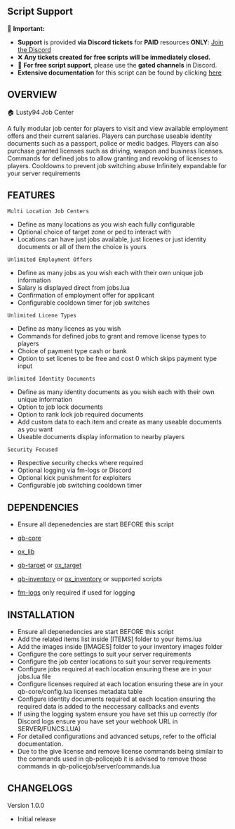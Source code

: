 


## Script Support

📌 **Important:**  
- **Support** is provided **via Discord tickets** for **PAID** resources **ONLY**: [Join the Discord](https://discord.gg/BJGFrThmA8)  
- ❌ **Any tickets created for free scripts will be immediately closed.**  
- 💬 **For free script support**, please use the **gated channels** in Discord.  
- **Extensive documentation** for this script can be found by clicking [here](https://lusty94-scripts.gitbook.io/documentation/free/job-center)





## OVERVIEW

🏠 Lusty94 Job Center 

A fully modular job center for players to visit and view available employment offers and their current salaries.
Players can purchase useable identity documents such as a passport, police or medic badges.
Players can also purchase granted licenses such as driving, weapon and business licenses.
Commands for defined jobs to allow granting and revoking of licenses to players.
Cooldowns to prevent job switching abuse
Infinitely expandable for your server requirements






## FEATURES

``Multi Location Job Centers``
- Define as many locations as you wish each fully configurable
- Optional choice of target zone or ped to interact with
- Locations can have just jobs available, just licenes or just identity documents or all of them the choice is yours


``Unlimited Employment Offers``
- Define as many jobs as you wish each with their own unique job information
- Salary is displayed direct from jobs.lua
- Confirmation of employment offer for applicant
- Configurable cooldown timer for job switches


``Unlimited Licene Types``
- Define as many licenes as you wish 
- Commands for defined jobs to grant and remove license types to players
- Choice of payment type cash or bank
- Option to set licenes to be free and cost 0 which skips payment type input


``Unlimited Identity Documents``
- Define as many identity documents as you wish each with their own unique information
- Option to job lock documents
- Option to rank lock job required documents
- Add custom data to each item and create as many useable documents as you want
- Useable documents display information to nearby players


``Security Focused``
- Respective security checks where required
- Optional logging via fm-logs or Discord
- Optional kick punishment for exploiters
- Configurable job switching cooldown timer





## DEPENDENCIES

- Ensure all depenedencies are start BEFORE this script

- [qb-core](https://github.com/qbcore-framework/qb-core)
- [ox_lib](https://github.com/overextended/ox_lib/releases/)
- [qb-target](https://github.com/qbcore-framework/qb-target) or [ox_target](https://github.com/overextended/ox_target/releases/)
- [qb-inventory](https://github.com/qbcore-framework/qb-inventory) or [ox_inventory](https://github.com/overextended/ox_inventory/releases/) or supported scripts
- [fm-logs](https://github.com/FiveMerr/fm-logs) only required if used for logging





## INSTALLATION

- Ensure all depenedencies are start BEFORE this script
- Add the related items list inside [ITEMS] folder to your items.lua
- Add the images inside [IMAGES] folder to your inventory images folder
- Configure the core settings to suit your server requirements
- Configure the job center locations to suit your server requirements
- Configure jobs required at each location ensuring these are in your jobs.lua file
- Configure licenses required at each location ensuring these are in your qb-core/config.lua licenses metadata table
- Configure identity documents required at each location ensuring the required data is added to the neccessary callbacks and events
- If using the logging system ensure you have set this up correctly (for Discord logs ensure you have set your webhook URL in SERVER/FUNCS.LUA)
- For detailed configurations and advanced setups, refer to the official documentation.
- Due to the give license and remove license commands being similair to the commands used in qb-policejob it is advised to remove those commands in qb-policejob/server/commands.lua





## CHANGELOGS

Version 1.0.0
- Initial release